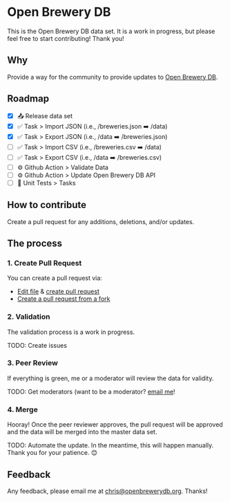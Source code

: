 # Open Brewery DB

This is the Open Brewery DB data set. It is a work in progress, but please feel free to start contributing! Thank you!

## Why

Provide a way for the community to provide updates to [Open Brewery DB](https://www.openbrewerydb.org/).

## Roadmap

- [x] 📤 Release data set
- [x] ✅ Task > Import JSON (i.e., /breweries.json ➡️ /data)
- [x] ✅ Task > Export JSON (i.e., /data ➡️ /breweries.json)
- [ ] ✅ Task > Import CSV (i.e., /breweries.csv ➡️ /data)
- [ ] ✅ Task > Export CSV (i.e., /data ➡️ /breweries.csv)
- [ ] ⚙️ Github Action > Validate Data
- [ ] ⚙️ Github Action > Update Open Brewery DB API
- [ ] 🤖 Unit Tests > Tasks

## How to contribute

Create a pull request for any additions, deletions, and/or updates.

## The process

### 1. Create Pull Request

You can create a pull request via:

- [Edit file](https://help.github.com/en/github/managing-files-in-a-repository/editing-files-in-your-repository) & [create pull request](https://help.github.com/en/github/collaborating-with-issues-and-pull-requests/creating-a-pull-request)
- [Create a pull request from a fork](https://help.github.com/en/github/collaborating-with-issues-and-pull-requests/creating-a-pull-request-from-a-fork)

### 2. Validation

The validation process is a work in progress.

TODO: Create issues

### 3. Peer Review

If everything is green, me or a moderator will review the data for validity.

TODO: Get moderators (want to be a moderator? [email me](mailto:chris@openbrewerydb.org)!

### 4. Merge

Hooray! Once the peer reviewer approves, the pull request will be approved and the data will be merged into the master data set.

TODO: Automate the update. In the meantime, this will happen manually. Thank you for your patience. 😊

## Feedback

Any feedback, please email me at chris@openbrewerydb.org. Thanks!

